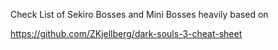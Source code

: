 Check List of Sekiro Bosses and Mini Bosses heavily based on  

https://github.com/ZKjellberg/dark-souls-3-cheat-sheet

